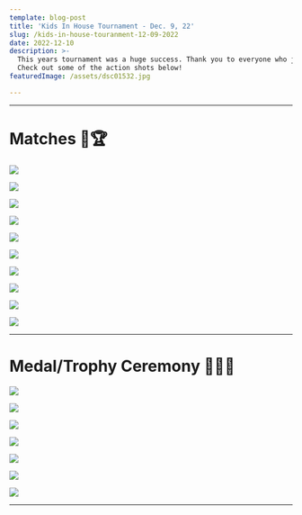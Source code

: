 ```yaml
---
template: blog-post
title: 'Kids In House Tournament - Dec. 9, 22'
slug: /kids-in-house-touranment-12-09-2022
date: 2022-12-10
description: >-
  This years tournament was a huge success. Thank you to everyone who joined us!
  Check out some of the action shots below!  
featuredImage: /assets/dsc01532.jpg

---
```

- - -

# Matches 🥋🏆

![](/img/dsc04046.jpg)

![](/img/dsc02405.jpg)

![](/img/dsc04816.jpg)

![](/img/dsc04760.jpg)

![](/img/dsc01794.jpg)

![](/img/dsc03688.jpg)

![](/img/dsc03443.jpg)

![](/img/dsc03812.jpg)

![](/img/dsc01628.jpg)

![](/img/dsc01606.jpg)

- - -

# Medal/Trophy Ceremony 🥇🥈🥉

![](/img/dsc03133.jpg)

![](/img/dsc03099.jpg)

![](/img/dsc05540.jpg)

![](/img/dsc05353.jpg)

![](/img/dsc05305.jpg)

![](/img/dsc05173.jpg)

![](/img/dsc05374.jpg)

- - -
